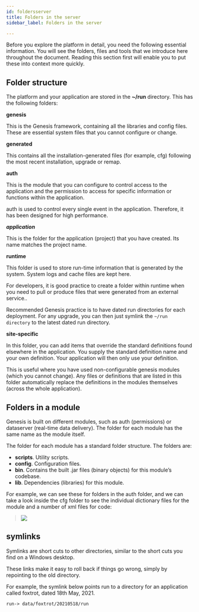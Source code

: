 ```yaml
---
id: foldersserver
title: Folders in the server
sidebar_label: Folders in the server

---
```

Before you explore the platform in detail, you need the following essential information. You will see the folders, files and tools that we introduce here throughout the document. Reading this section first will enable you to put these into context more quickly.

## Folder structure

The platform and your application are stored in the **\~/run** directory. This has the following folders:

**genesis**

This is the Genesis framework, containing all the libraries and config files. These are essential system files that you cannot configure or change.

**generated**

This contains all the installation-generated files (for example, cfg) following the most recent installation, upgrade or remap.

**auth**

This is the module that you can configure to control access to the application and the permission to access for specific information or functions within the application.

auth is used to control every single event in the application. Therefore, it has been designed for high performance.

**_application_**

This is the folder for the application (project) that you have created. Its name matches the project name.

**runtime**

This folder is used to store run-time information that is generated by the system. System logs and cache files are kept here.

For developers, it is good practice to create a folder within runtime when you need to pull or produce files that were generated from an external service..

Recommended Genesis practice is to have dated run directories for each deployment. For any upgrade, you can then just symlink the `~/run directory` to the latest dated run directory.

**site-specific**

In this folder, you can add items that override the standard definitions found elsewhere in the application. You supply the standard definition name and your own definition. Your application will then only use your definition.

This is useful where you have used non-configurable genesis modules (which you cannot change). Any files or definitions that are listed in this folder automatically replace the definitions in the modules themselves (across the whole application).

## Folders in a module

Genesis is built on different modules, such as auth (permissions) or dataserver (real-time data delivery). The folder for each module has the same name as the module itself.

The folder for each module has a standard folder structure. The folders are:

* **scripts**. Utility scripts.
* **config**. Configuration files.
* **bin**. Contains the built .jar files (binary objects) for this module’s codebase.
* **lib**. Dependencies (libraries) for this module.

For example, we can see these for folders in the auth folder, and we can take a look inside the cfg folder to see the individual dictionary files for the module and a number of xml files for code:

> ![](/img/auth-cfg-folder.png)

## symlinks

Symlinks are short cuts to other directories, similar to the short cuts you find on a Windows desktop.

These links make it easy to roll back if things go wrong, simply by repointing to the old directory.

For example, the symlink below points run to a directory for an application called foxtrot, dated 18th May, 2021.

    run-> data/foxtrot/20210518/run
